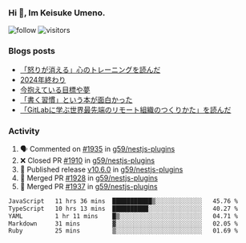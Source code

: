 ### Hi 👋, Im Keisuke Umeno.

<!--
**9renpoto/9renpoto** is a ✨ _special_ ✨ repository because its `README.md` (this file) appears on your GitHub profile.

Here are some ideas to get you started:

- 🔭 I’m currently working on ...
- 🌱 I’m currently learning ...
- 👯 I’m looking to collaborate on ...
- 🤔 I’m looking for help with ...
- 💬 Ask me about ...
- 📫 How to reach me: ...
- 😄 Pronouns: ...
- ⚡ Fun fact: ...
-->

![follow](https://img.shields.io/github/followers/9renpoto?label=Follow&style=social)
![visitors](https://komarev.com/ghpvc/?username=9renpoto&label=Profile%20views&color=0e75b6&style=flat)

### Blogs posts

<!-- BLOG-POST-LIST:START -->
- [「怒りが消える」心のトレーニングを読んだ](https://9renpoto.win/entry/2025/02/01/anger-management)
- [2024年終わり](https://9renpoto.win/entry/2024/12/31/2024-end)
- [今抱えている目標や夢](https://9renpoto.win/entry/2024/12/02/objective)
- [「書く習慣」という本が面白かった](https://9renpoto.win/entry/2024/11/11/leave_a_feeling_sad)
- [「GitLabに学ぶ世界最先端のリモート組織のつくりかた」を読んだ](https://9renpoto.win/entry/2024/09/10/remote_organization)
<!-- BLOG-POST-LIST:END -->

### Activity

<!--START_SECTION:activity-->
1. 🗣 Commented on [#1935](https://github.com/g59/nestjs-plugins/pull/1935#issuecomment-2693591103) in [g59/nestjs-plugins](https://github.com/g59/nestjs-plugins)
2. ❌ Closed PR [#1910](https://github.com/g59/nestjs-plugins/pull/1910) in [g59/nestjs-plugins](https://github.com/g59/nestjs-plugins)
3. 🚀 Published release [v10.6.0](https://github.com/g59/nestjs-plugins/releases/tag/v10.6.0) in [g59/nestjs-plugins](https://github.com/g59/nestjs-plugins)
4. 🎉 Merged PR [#1928](https://github.com/g59/nestjs-plugins/pull/1928) in [g59/nestjs-plugins](https://github.com/g59/nestjs-plugins)
5. 🎉 Merged PR [#1937](https://github.com/g59/nestjs-plugins/pull/1937) in [g59/nestjs-plugins](https://github.com/g59/nestjs-plugins)
<!--END_SECTION:activity-->

<!--START_SECTION:waka-->

```txt
JavaScript   11 hrs 36 mins  ███████████▒░░░░░░░░░░░░░   45.76 %
TypeScript   10 hrs 13 mins  ██████████░░░░░░░░░░░░░░░   40.27 %
YAML         1 hr 11 mins    █▒░░░░░░░░░░░░░░░░░░░░░░░   04.71 %
Markdown     31 mins         ▓░░░░░░░░░░░░░░░░░░░░░░░░   02.05 %
Ruby         25 mins         ▒░░░░░░░░░░░░░░░░░░░░░░░░   01.69 %
```

<!--END_SECTION:waka-->
